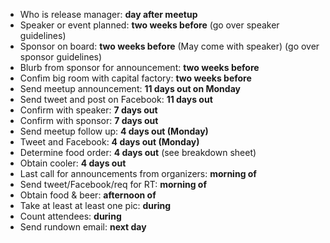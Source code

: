 - Who is release manager: **day after meetup**
- Speaker or event planned: **two weeks before** (go over speaker guidelines)
- Sponsor on board: **two weeks before** (May come with speaker) (go over sponsor guidelines)
- Blurb from sponsor for announcement: **two weeks before**
- Confim big room with capital factory: **two weeks before**
- Send meetup announcement: **11 days out on Monday**
- Send tweet and post on Facebook: **11 days out**
- Confirm with speaker: **7 days out**
- Confirm with sponsor: **7 days out**
- Send meetup follow up: **4 days out (Monday)**
- Tweet and Facebook: **4 days out (Monday)**
- Determine food order: **4 days out** (see breakdown sheet)
- Obtain cooler: **4 days out**
- Last call for announcements from organizers: **morning of**
- Send tweet/Facebook/req for RT: **morning of**
- Obtain food & beer: **afternoon of**
- Take at least at least one pic: **during**
- Count attendees: **during**
- Send rundown email: **next day**
